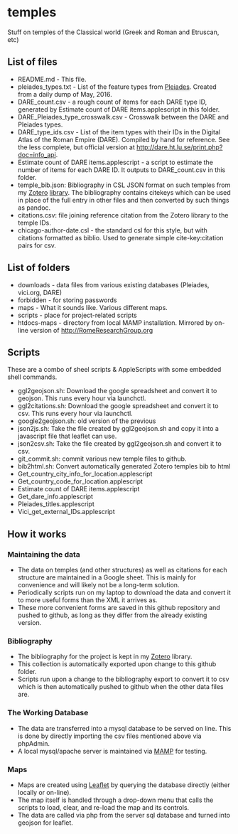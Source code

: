 # temples
Stuff on temples of the Classical world (Greek and Roman and Etruscan, etc)

## List of files

- README.md - This file.
- pleiades\_types.txt - List of the feature types from [Pleiades](http://pleiades.stoa.org). Created from a daily dump of May, 2016.
- DARE\_count.csv - a rough count of items for each DARE type ID, generated by Estimate count of DARE items.applescript in this folder.
- DARE\_Pleiades\_type\_crosswalk.csv - Crosswalk between the DARE and Pleiades types.
- DARE\_type\_ids.csv - List of the item types with their IDs in the Digital Atlas of the  Roman Empire (DARE). Compiled by hand for reference. See the less complete, but official version at <http://dare.ht.lu.se/print.php?doc=info_api>.
- Estimate count of DARE items.applescript - a script to estimate the number of items for each DARE ID. It outputs to DARE\_count.csv in this folder.
- temple\_bib.json: Bibliography in CSL JSON format on such temples from my [Zotero](https://zotero.org/) [library](https://www.zotero.org/john_muccigrosso/items). The bibliography contains citekeys which can be used in place of the full entry in other files and then converted by such things as pandoc.
- citations.csv: file joining reference citation from the Zotero library to the temple IDs.
- chicago-author-date.csl - the standard csl for this style, but with citations formatted as biblio. Used to generate simple cite-key:citation pairs for csv.

## List of folders

- downloads - data files from various existing databases (Pleiades, vici.org, DARE)
- forbidden - for storing passwords
- maps - What it sounds like. Various different maps.
- scripts - place for project-related scripts
- htdocs-maps - directory from local MAMP installation. Mirrored by on-line version of <http://RomeResearchGroup.org>

## Scripts

These are a combo of sheel scripts & AppleScripts with some embedded shell commands.

- ggl2geojson.sh: Download the google spreadsheet and convert it to geojson. This runs every hour via launchctl.
- ggl2citations.sh: Download the google spreadsheet and convert it to csv. This runs every hour via launchctl.
- google2geojson.sh: old version of the previous
- json2js.sh: Take the file created by ggl2geojson.sh and copy it into a javascript file that leaflet can use.
- json2csv.sh: Take the file created by ggl2geojson.sh and convert it to csv.
- git_commit.sh: commit various new temple files to github.
- bib2html.sh: Convert automatically generated Zotero temples bib to html
- Get_country_city_info_for_location.applescript
- Get_country_code_for_location.applescript
- Estimate count of DARE items.applescript
- Get_dare_info.applescript
- Pleiades_titles.applescript
- Vici_get_external_IDs.applescript

## How it works

### Maintaining the data

- The data on temples (and other structures) as well as citations for each structure are maintained in a Google sheet. This is mainly for convenience and will likely not be a long-term solution.
- Periodically scripts run on my laptop to download the data and convert it to more useful forms than the XML it arrives as.
- These more convenient forms are saved in this github repository and pushed to github, as long as they differ from the already existing version.

### Bibliography

- The bibliography for the project is kept in my [Zotero](http://zotero.org/) library.
- This collection is automatically exported upon change to this github folder.
- Scripts run upon a change to the bibliography export to convert it to csv which is then automatically pushed to github when the other data files are.

### The Working Database

- The data are transferred into a mysql database to be served on line. This is done by directly importing the csv files mentioned above via phpAdmin.
- A local mysql/apache server is maintained via [MAMP](http://mamp.info/) for testing.

### Maps

- Maps are created using [Leaflet](http://leafletjs.com) by querying the database directly (either locally or on-line).
- The map itself is handled through a drop-down menu that calls the scripts to load, clear, and re-load the map and its controls.
- The data are called via php from the server sql database and turned into geojson for leaflet.

